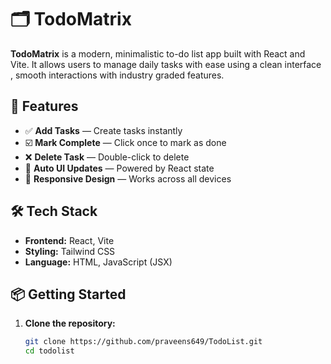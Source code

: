 # 🗂️ TodoMatrix

**TodoMatrix** is a modern, minimalistic to-do list app built with React and Vite. It allows users to manage daily tasks with ease using a clean interface , smooth interactions with  industry graded features.

## 🚀 Features

- ✅ **Add Tasks** — Create tasks instantly
- ☑️ **Mark Complete** — Click once to mark as done
- ❌ **Delete Task** — Double-click to delete
- 💾 **Auto UI Updates** — Powered by React state
- 📱 **Responsive Design** — Works across all devices

## 🛠️ Tech Stack

- **Frontend:** React, Vite
- **Styling:** Tailwind CSS
- **Language:** HTML, JavaScript (JSX)

## 📦 Getting Started

1. **Clone the repository:**
   ```bash
   git clone https://github.com/praveens649/TodoList.git
   cd todolist
